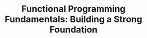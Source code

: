 ---
title: |
  Functional Programming Fundamentals: Building a Strong Foundation
linkTitle: Functional Programming Fundamentals
description: 
type: docs
nav_weight: 1
menu:
  main:
    parent: Basics
    weight: 1
    params:
      description: 
      icon:
        vendor: bs
        name: book
        className: text-primary
# homepage: true
---